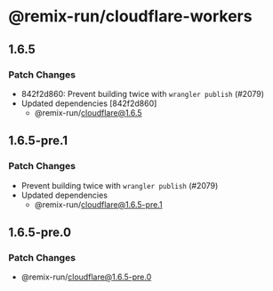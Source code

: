 # @remix-run/cloudflare-workers

## 1.6.5

### Patch Changes

- 842f2d860: Prevent building twice with `wrangler publish` (#2079)
- Updated dependencies [842f2d860]
  - @remix-run/cloudflare@1.6.5

## 1.6.5-pre.1

### Patch Changes

- Prevent building twice with `wrangler publish` (#2079)
- Updated dependencies
  - @remix-run/cloudflare@1.6.5-pre.1

## 1.6.5-pre.0

### Patch Changes

- @remix-run/cloudflare@1.6.5-pre.0

